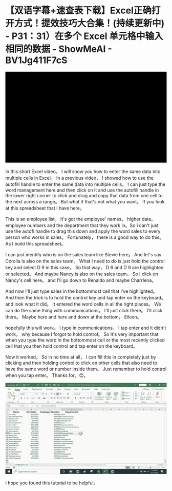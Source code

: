 # 【双语字幕+速查表下载】Excel正确打开方式！提效技巧大合集！(持续更新中) - P31：31）在多个 Excel 单元格中输入相同的数据 - ShowMeAI - BV1Jg411F7cS

![](img/da7145c0466b7c018cf23109edd4d6c3_0.png)

In this short Excel video， I will show you how to enter the same data into multiple cells in Excel。 In a previous video， I showed how to use the autofill handle to enter the same data into multiple cells。 I can just type the word management here and then click on it and use the autofill handle in the lower right corner to click and drag and copy that data from one cell to the next across a range。 But what if that's not what you want。 If you look at this spreadsheet that I have here。

 This is an employee list。 It's got the employee' names， higher date。 employee numbers and the department that they work in。So I can't just use the autofi handle to drag this down and apply the word sales to every person who works in sales。 Fortunately， there is a good way to do this。 As I build this spreadsheet。

 I can just identify who is on the sales team like Stevie here。 And let's say Corolla is also on the sales team。 What I need to do is just hold the control key and select D 9 in this case。 So that way， D 6 and D 9 are highlighted or selected。 And maybe Nancy is also on the sales team。 So I click on Nancy's cell here。 and I'll go down to Renaldo and maybe Charrlena。

And now I'll just type sales in the bottommost cell that I've highlighted。 And then the trick is to hold the control key and tap enter on the keyboard。 and look what it did。 It entered the word cells in all the right places。 We can do the same thing with communications。 I'll just click there。 I'll click there。 Maybe here and here and down at the bottom， Eileen。

 hopefully this will work。 I type in communications。 I tap enter and it didn't work。 why because I forgot to hold control。 So it's very important that when you type the word in the bottommost cell or the most recently clicked cell that you then hold control and tap enter on the keyboard。

 Now it worked。 So in no time at all， I can fill this in completely just by clicking and then holding control to click on other cells that also need to have the same word or number inside them。 Just remember to hold control when you tap enter。 Thanks for。😊。



![](img/da7145c0466b7c018cf23109edd4d6c3_2.png)

I hope you found this tutorial to be helpful。